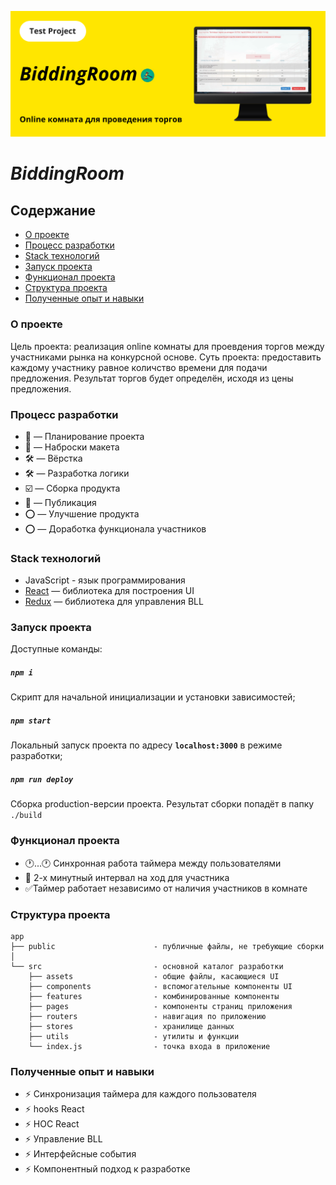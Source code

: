 <p align="center">
  <img src="src/assets/all-images/global-img/TopCover.svg" alt="Project-logo" title="BiddingRoom" width="800px">
</p>

# *BiddingRoom*

## Содержание

* [О проекте](#about)
* [Процесс разработки](#process)
* [Staсk технологий](#stack)
* [Запуск проекта](#launch)
* [Функционал проекта](#functionality)
* [Структура проекта](#structure)
* [Полученные опыт и навыки](#experience)

<a name="about"></a>
### О проекте
Цель проекта: реализация online комнаты для проевдения торгов между участниками рынка на конкурсной основе. Суть проекта: предоставить каждому участнику равное количство времени для подачи предложения. Результат торгов будет определён, исходя из цены предложения.

<a name="process"></a>
### Процесс разработки
* 📌 — Планирование проекта
* 📌 — Наброски макета
* 🛠 — Вёрстка
* 🛠 — Разработка логики
* ☑️ — Сборка продукта
* 🚀 — Публикация
* ⭕ — Улучшение продукта
* ⭕ — Доработка функционала участников

<a name="stack"></a>
### Staсk технологий
* JavaScript - язык программирования
* [React](https://reactjs.org) — библиотека для построения UI
* [Redux](https://redux.js.org) — библиотека для управления BLL

<a name="launch"></a>
### Запуск проекта

Доступные команды:

##### `npm i`
Скрипт для начальной инициализации и установки зависимостей;

##### `npm start`
Локальный запуск проекта по адресу **`localhost:3000`** в режиме разработки;

##### `npm run deploy`
Сборка production-версии проекта. Результат сборки попадёт в папку `./build`


<a name="functionality"></a>
### Функционал проекта
- 🕐...🕐 Синхронная работа таймера между пользователями
- 👤 2-х минутный интервал на ход для участника
- ✅Таймер работает независимо от наличия участников в комнате


<a name="structure"></a>
### Структура проекта

```
app                      
├── public                      - публичные файлы, не требующие сборки
│                     
└── src                         - основной каталог разработки               
    ├── assets                  - общие файлы, касающиеся UI
    ├── components              - вспомогательные компоненты UI
    ├── features                - комбинированные компоненты
    ├── pages                   - компоненты страниц приложения
    ├── routers                 - навигация по приложению
    ├── stores                  - хранилище данных
    ├── utils                   - утилиты и функции
    └── index.js                - точка входа в приложение
```

<a name="experience"></a>
### Полученные опыт и навыки
- ⚡️ Синхронизация таймера для каждого пользователя
- ⚡️ hooks React
- ⚡️ HOC React
- ⚡️ Управление BLL
- ⚡️ Интерфейсные события
- ⚡️ Компонентный подход к разработке